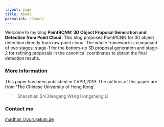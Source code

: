 ```yaml
---
layout: page
title: About
permalink: /about/
---
```


Welcome to my blog **PointRCNN: 3D Object Proposal Generation and Detection from Point Cloud**. This blog proposes PointRCNN for 3D object detection directly from raw point cloud. The whole framework is composed of two stages: stage-1 for the bottom-up 3D proposal generation and stage-2 for refining proposals in the canonical coordinates to obtain the final detection results.

### More Information
This paper has been published in CVPR,2019. The authors of this paper are from 'The Chinese University of Hong Kong'.

> Shaoshuai Shi
> Xiaogang Wang
> Hongsheng Li


### Contact me

[madhan.ravuru@tum.de](mailto:madhan.ravuru@tum.de)
